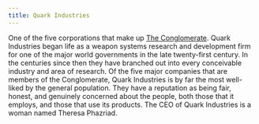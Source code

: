 ```yaml
---
title: Quark Industries
---
```


One of the five corporations that make up [The Conglomerate](../the_conglomerate).
Quark Industries began life as a weapon systems research and development firm
for one of the major world governments in the late twenty-first century. In the
centuries since then they have branched out into every conceivable industry and
area of research. Of the five major companies that are members of the
Conglomerate, Quark Industries is by far the most well-liked by the general
population. They have a reputation as being fair, honest, and genuinely
concerned about the people, both those that it employs, and those that use its
products. The CEO of Quark Industries is a woman named Theresa Phazriad.

